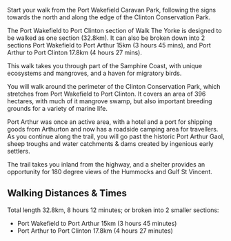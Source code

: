 Start your walk from the Port Wakefield Caravan Park, following the signs towards the north and along the edge of the Clinton Conservation Park.

The Port Wakefield to Port Clinton section of Walk The Yorke is designed to be walked as one section (32.8km).  It can also be broken down into 2 sections Port Wakefield to Port Arthur 15km (3 hours 45 mins), and Port Arthur to Port Clinton 17.8km (4 hours 27 mins).

This walk takes you through part of the Samphire Coast, with unique ecosystems and mangroves, and a haven for migratory birds.

You will walk around the perimeter of the Clinton Conservation Park, which stretches from Port Wakefield to Port Clinton.  It covers an area of 396 hectares, with much of it mangrove swamp, but also important breeding grounds for a variety of marine life.

Port Arthur was once an active area, with a hotel and a port for shipping goods from Arthurton and now has a roadside camping area for travellers.  As you continue along the trail, you will go past the historic Port Arthur Gaol, sheep troughs and water catchments & dams created by ingenious early settlers.

The trail takes you inland from the highway, and a shelter provides an opportunity for 180 degree views of the Hummocks and Gulf St Vincent.

## Walking Distances & Times
Total length 32.8km, 8 hours 12 minutes; or broken into 2 smaller sections:
- Port Wakefield to Port Arthur 15km (3 hours 45 minutes)
- Port Arthur to Port Clinton 17.8km (4 hours 27 minutes)
